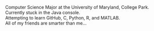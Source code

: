 Computer Science Major at the University of Maryland, College Park.  
Currently stuck in the Java console.  
Attempting to learn GitHub, C, Python, R, and MATLAB.  
All of my friends are smarter than me...
